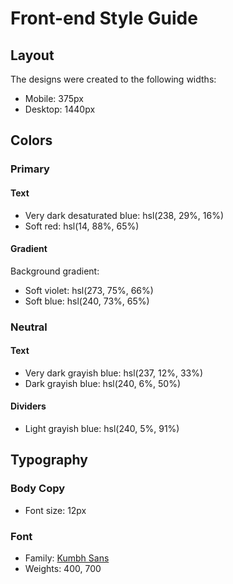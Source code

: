 # Front-end Style Guide

## Layout

The designs were created to the following widths:

- Mobile: 375px
- Desktop: 1440px

## Colors

### Primary

#### Text

- Very dark desaturated blue: hsl(238, 29%, 16%)
- Soft red: hsl(14, 88%, 65%)

#### Gradient

Background gradient:

- Soft violet: hsl(273, 75%, 66%)
- Soft blue: hsl(240, 73%, 65%)
        
### Neutral

#### Text

- Very dark grayish blue: hsl(237, 12%, 33%)
- Dark grayish blue: hsl(240, 6%, 50%)

#### Dividers

- Light grayish blue: hsl(240, 5%, 91%)

## Typography

### Body Copy

- Font size: 12px

### Font

- Family: [Kumbh Sans](https://fonts.google.com/specimen/Kumbh+Sans)
- Weights: 400, 700
